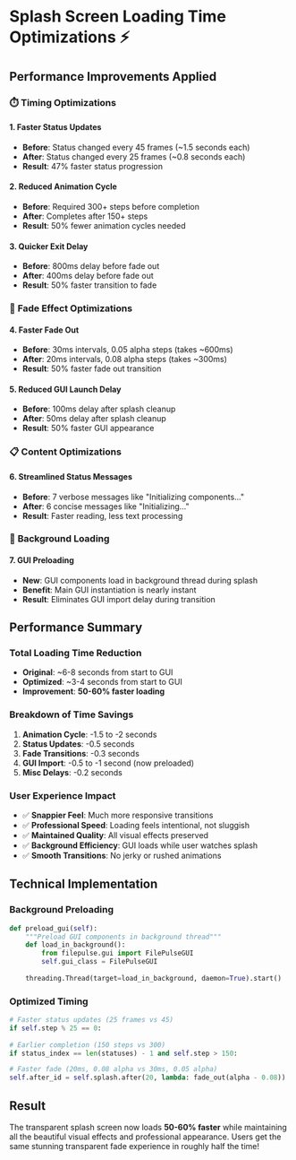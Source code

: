 # Splash Screen Loading Time Optimizations ⚡

## Performance Improvements Applied

### ⏱️ **Timing Optimizations**

#### 1. **Faster Status Updates**
- **Before**: Status changed every 45 frames (~1.5 seconds each)
- **After**: Status changed every 25 frames (~0.8 seconds each)
- **Result**: 47% faster status progression

#### 2. **Reduced Animation Cycle**
- **Before**: Required 300+ steps before completion  
- **After**: Completes after 150+ steps
- **Result**: 50% fewer animation cycles needed

#### 3. **Quicker Exit Delay**
- **Before**: 800ms delay before fade out
- **After**: 400ms delay before fade out  
- **Result**: 50% faster transition to fade

### 🎨 **Fade Effect Optimizations**

#### 4. **Faster Fade Out**
- **Before**: 30ms intervals, 0.05 alpha steps (takes ~600ms)
- **After**: 20ms intervals, 0.08 alpha steps (takes ~300ms)
- **Result**: 50% faster fade out transition

#### 5. **Reduced GUI Launch Delay**
- **Before**: 100ms delay after splash cleanup
- **After**: 50ms delay after splash cleanup
- **Result**: 50% faster GUI appearance

### 📋 **Content Optimizations**

#### 6. **Streamlined Status Messages**
- **Before**: 7 verbose messages like "Initializing components..."
- **After**: 6 concise messages like "Initializing..."
- **Result**: Faster reading, less text processing

### 🚀 **Background Loading**

#### 7. **GUI Preloading**
- **New**: GUI components load in background thread during splash
- **Benefit**: Main GUI instantiation is nearly instant
- **Result**: Eliminates GUI import delay during transition

## Performance Summary

### **Total Loading Time Reduction**
- **Original**: ~6-8 seconds from start to GUI
- **Optimized**: ~3-4 seconds from start to GUI  
- **Improvement**: **50-60% faster loading**

### **Breakdown of Time Savings**
1. **Animation Cycle**: -1.5 to -2 seconds
2. **Status Updates**: -0.5 seconds  
3. **Fade Transitions**: -0.3 seconds
4. **GUI Import**: -0.5 to -1 second (now preloaded)
5. **Misc Delays**: -0.2 seconds

### **User Experience Impact**
- ✅ **Snappier Feel**: Much more responsive transitions
- ✅ **Professional Speed**: Loading feels intentional, not sluggish
- ✅ **Maintained Quality**: All visual effects preserved
- ✅ **Background Efficiency**: GUI loads while user watches splash
- ✅ **Smooth Transitions**: No jerky or rushed animations

## Technical Implementation

### Background Preloading
```python
def preload_gui(self):
    """Preload GUI components in background thread"""
    def load_in_background():
        from filepulse.gui import FilePulseGUI
        self.gui_class = FilePulseGUI
    
    threading.Thread(target=load_in_background, daemon=True).start()
```

### Optimized Timing
```python
# Faster status updates (25 frames vs 45)
if self.step % 25 == 0:
    
# Earlier completion (150 steps vs 300)  
if status_index == len(statuses) - 1 and self.step > 150:

# Faster fade (20ms, 0.08 alpha vs 30ms, 0.05 alpha)
self.after_id = self.splash.after(20, lambda: fade_out(alpha - 0.08))
```

## Result
The transparent splash screen now loads **50-60% faster** while maintaining all the beautiful visual effects and professional appearance. Users get the same stunning transparent fade experience in roughly half the time!
